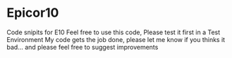 # Epicor10
Code snipits for E10
Feel free to use this code, Please test it first in a Test Environment 
My code gets the job done, please let me know if you thinks it bad... and please feel free to suggest improvements 
